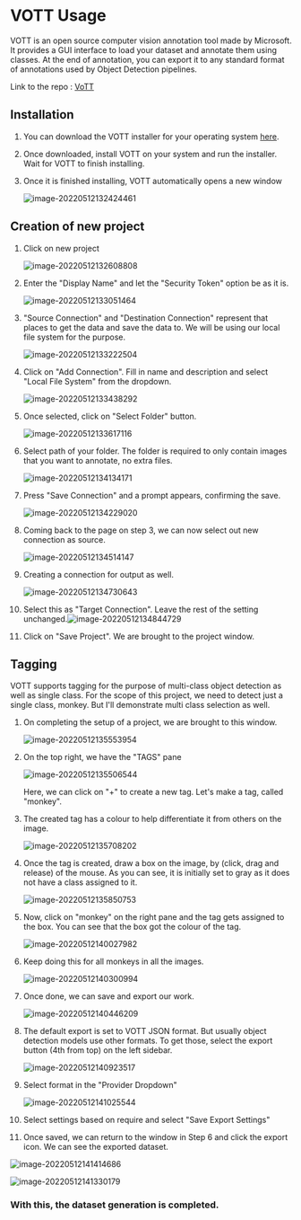 # VOTT Usage

VOTT is an open source computer vision annotation tool made by Microsoft. It provides a GUI interface to load your dataset and annotate them using classes. At the end of annotation, you can export it to any standard format of annotations used by Object Detection pipelines. 



Link to the repo : [VoTT](https://github.com/Microsoft/VoTT) 



## Installation

1. You can download the VOTT installer for your operating system [here](https://github.com/Microsoft/VoTT/releases).

2. Once downloaded, install VOTT on your system and run the installer. Wait for VOTT to finish installing.

3. Once it is finished installing, VOTT automatically opens a new window

   ![image-20220512132424461](Images/image-20220512132424461.png)



## Creation of new project

1. Click on new project

   ![image-20220512132608808](Images/image-20220512132608808.png)

2. Enter the "Display Name" and let the "Security Token" option be as it is.

   ![image-20220512133051464](Images/image-20220512133051464.png) 

3. "Source Connection" and "Destination Connection" represent that places to get the data and save the data to. We will be using our local file system for the purpose.

   ![image-20220512133222504](Images/image-20220512133222504.png)

4. Click on "Add Connection". Fill in name and description and select "Local File System" from the dropdown. 

   ![image-20220512133438292](Images/image-20220512133438292.png)

5. Once selected, click on "Select Folder" button.

   ![image-20220512133617116](Images/image-20220512133617116.png)

6. Select path of your folder. The folder is required to only contain images that you want to annotate, no extra files.

   ![image-20220512134134171](Images/image-20220512134134171.png)

7. Press "Save Connection" and a prompt appears, confirming the save.

   ![image-20220512134229020](Images/image-20220512134229020.png) 

8. Coming back to the page on step 3, we can now select out new connection as source.

   ![image-20220512134514147](Images/image-20220512134514147.png)

9. Creating a connection for output as well.

   ![image-20220512134730643](Images/image-20220512134730643.png)

10. Select this as "Target Connection". Leave the rest of the setting unchanged.![image-20220512134844729](Images/image-20220512134844729.png)

11. Click on "Save Project". We are brought to the project window.



## Tagging

VOTT supports tagging for the purpose of multi-class object detection as well as single class. For the scope of this project, we need to detect just a single class, monkey. But I'll demonstrate multi class selection as well.

1. On completing the setup of a project, we are brought to this window.

   ![image-20220512135553954](Images/image-20220512135553954.png)

2. On the top right, we have the "TAGS" pane

   ![image-20220512135506544](Images/image-20220512135506544.png)

   Here, we can click on "+" to create a new tag. Let's make a tag, called "monkey".

3. The created tag has a colour to help differentiate it from others on the image.

   ![image-20220512135708202](Images/image-20220512135708202.png)

4. Once the tag is created, draw a box on the image, by (click, drag and release) of the mouse. As you can see, it is initially set to gray as it does not have a class assigned to it.

   ![image-20220512135850753](Images/image-20220512135850753.png)

5. Now, click on "monkey" on the right pane and the tag gets assigned to the box. You can see that the box got the colour of the tag.

   ![image-20220512140027982](Images/image-20220512140027982.png)

6. Keep doing this for all monkeys in all the images.

   ![image-20220512140300994](Images/image-20220512140300994.png)

7. Once done, we can save and export our work.

   ![image-20220512140446209](Images/image-20220512140446209.png)

8. The default export is set to VOTT JSON format. But usually object detection models use other formats. To get those,  select the export button (4th from top) on the left sidebar.

   ![image-20220512140923517](Images/image-20220512140923517.png)

9. Select format in the "Provider Dropdown"

   ![image-20220512141025544](Images/image-20220512141025544.png)

10. Select settings based on require and select "Save Export Settings"

11. Once saved, we can return to the window in Step 6 and click the export icon. We can see the exported dataset.

![image-20220512141414686](Images/image-20220512141414686.png)

![image-20220512141330179](Images/image-20220512141330179.png)



### With this, the dataset generation is completed.

